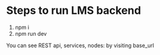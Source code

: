 # Steps to run LMS backend

1. npm i
2. npm run dev

You can see REST api, services, nodes:  by visiting base_url
